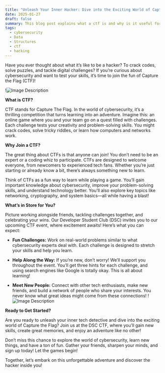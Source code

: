 ```yaml
---
title: "Unleash Your Inner Hacker: Dive into the Exciting World of Capture the Flag (CTF)"
date: 2025-01-27
draft: false
summary: This blog post explains what a ctf is and why is it useful for a developer or a hacker
tags:
  - cybersecurity
  - Data
  - Structures
  - ctf
  - hacking
---
```

Have you ever thought about what it’s like to be a hacker? To crack codes, solve puzzles, and tackle digital challenges? If you’re curious about cybersecurity and want to test your skills, it’s time to join the fun of Capture the Flag (CTF)!

!![Image Description](/images/ct.png)

**What is CTF?**

CTF stands for Capture The Flag. In the world of cybersecurity, it’s a thrilling competition that turns learning into an adventure. Imagine this: an online game where you and your team go on a quest filled with challenges. Each challenge tests your creativity and problem-solving skills. You might crack codes, solve tricky riddles, or learn how computers and networks work.

**Why Join a CTF?**

The great thing about CTFs is that anyone can join! You don’t need to be an expert or a coding whiz to participate. CTFs are designed to welcome everyone, from newcomers to experienced tech fans. Whether you’re just starting or already know a bit, there’s always something new to learn.

Think of CTFs as a fun way to learn while playing a game. You’ll gain important knowledge about cybersecurity, improve your problem-solving skills, and understand technology better. You’ll also explore key topics like networking, cryptography, and system basics—all while having a blast!

**What’s in Store for You?**

Picture working alongside friends, tackling challenges together, and celebrating your wins. Our Developer Student Club (DSC) invites you to our upcoming CTF event, where excitement awaits! Here’s what you can expect:

- **Fun Challenges:** Work on real-world problems similar to what cybersecurity experts deal with. Each challenge is designed to stretch your skills and help you learn.

- **Help Along the Way:** If you’re new, don’t worry! We’ll support you throughout the event. You’ll get three hints for each challenge, and using search engines like Google is totally okay. This is all about learning!

- **Meet New People:** Connect with other tech enthusiasts, make new friends, and build a network of people who share your interests. You never know what great ideas might come from these connections!
!![Image Description](/images/team.png)

**Ready to Get Started?**

Are you ready to unleash your inner tech detective and dive into the exciting world of Capture the Flag? Join us at the DSC CTF, where you’ll gain new skills, create great memories, and enjoy an adventure like no other!

Don’t miss this chance to explore the world of cybersecurity, learn new things, and have a ton of fun. Gather your friends, sharpen your minds, and sign up today! Let the games begin!

Together, let’s embark on this unforgettable adventure and discover the hacker inside you!

